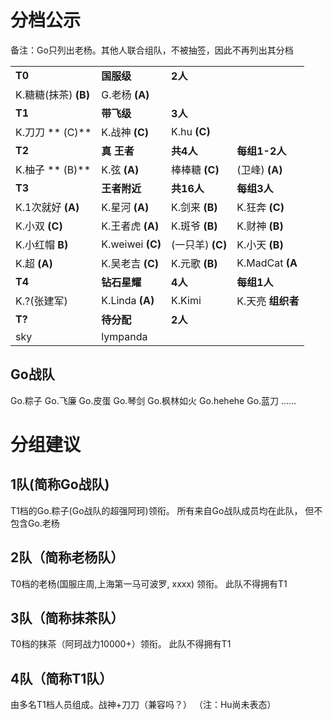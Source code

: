 # 分档公示

备注：Go只列出老杨。其他人联合组队，不被抽签，因此不再列出其分档


|||||
|----|----|----|----|
|**T0**|**国服级**|**2人**||
|K.糖糖(抹茶) **(B)**| G.老杨 **(A)**|||
|**T1**|**带飞级**|**3人**||
|K.刀刀 ** (C)**|K.战神 **(C)**|K.hu **(C)**|
|**T2**|**真 王者**|**共4人**|**每组1-2人**|
|K.柚子 ** (B)**|K.弦 **(A)**|棒棒糖 **(C)**|(卫峰) **(A)**|
|**T3**|**王者附近**|**共16人**|**每组3人**|
|K.1次就好 **(A)**|K.星河 **(A)**|K.剑来 **(B)**|K.狂奔 **(C)**|
|K.小双 **(C)**|K.王者虎 **(A)**|K.斑爷 **(B)**|K.财神 **(B)**|
|K.小红帽 **B)**|K.weiwei **(C)**|(一只羊) **(C)**|K.小天 **(B)**|
|K.超 **(A)** |K.吴老吉 **(C)**|K.元歌 **(B)**|K.MadCat **(A**|
|**T4**|**钻石星耀**|**4人**|**每组1人**|
|K.?(张建军)|K.Linda **(A)** |K.Kimi| K.天亮 **组织者**|
|**T?**|**待分配**|**2人**||
|sky|lympanda|||

## Go战队
Go.粽子 Go.飞廉 Go.皮蛋 Go.琴剑 Go.枫林如火 Go.hehehe Go.蓝刀 ……

# 分组建议

## 1队(简称Go战队)
T1档的Go.粽子(Go战队的超强阿珂)领衔。 所有来自Go战队成员均在此队， 但不包含Go.老杨

## 2队（简称老杨队）
T0档的老杨(国服庄周,上海第一马可波罗, xxxx) 领衔。 此队不得拥有T1

## 3队（简称抹茶队）
T0档的抹茶（阿珂战力10000+）领衔。 此队不得拥有T1

## 4队（简称T1队）
由多名T1档人员组成。战神+刀刀（兼容吗？） （注：Hu尚未表态）


